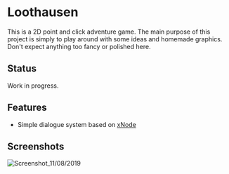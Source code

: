 # Loothausen

This is a 2D point and click adventure game. The main purpose of this project is simply to play around with some ideas and homemade graphics. Don't expect anything too fancy or polished here.

## Status

Work in progress.

## Features
- Simple dialogue system based on [xNode](https://github.com/Siccity/xNode) 
## Screenshots
![Screenshot_11/08/2019](https://i.ibb.co/zQ1B0k4/screenshot.png)

